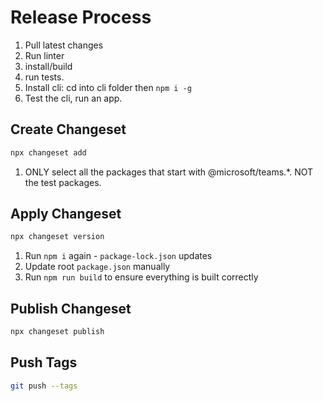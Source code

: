 # Release Process

1. Pull latest changes
1. Run linter
1. install/build
1. run tests.
1. Install cli: cd into cli folder then `npm i -g`
1. Test the cli, run an app.

## Create Changeset

```bash
npx changeset add
```

1. ONLY select all the packages that start with @microsoft/teams.\*. NOT the test packages.

## Apply Changeset

```bash
npx changeset version
```

1. Run `npm i` again - `package-lock.json` updates
1. Update root `package.json` manually
1. Run `npm run build` to ensure everything is built correctly

## Publish Changeset

```bash
npx changeset publish
```

## Push Tags

```bash
git push --tags
```
